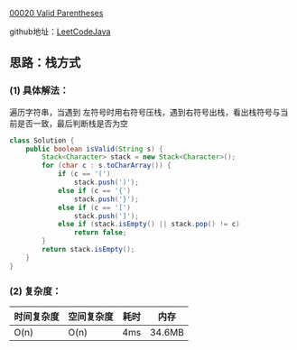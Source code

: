 [00020 Valid Parentheses](https://leetcode.com/problems/valid-parentheses/)

github地址：[LeetCodeJava](https://github.com/binggouxsm/LeetCodeJava)

## 思路：栈方式

### (1) 具体解法：

遍历字符串，当遇到 左符号时用右符号压栈，遇到右符号出栈，看出栈符号与当前是否一致，最后判断栈是否为空

```java
class Solution {
    public boolean isValid(String s) {
        Stack<Character> stack = new Stack<Character>();
        for (char c : s.toCharArray()) {
            if (c == '(')
                stack.push(')');
            else if (c == '{')
                stack.push('}');
            else if (c == '[')
                stack.push(']');
            else if (stack.isEmpty() || stack.pop() != c)
                return false;
        }
        return stack.isEmpty();         
    }
}
```

### (2) 复杂度：

时间复杂度| 空间复杂度 | 耗时 | 内存
--- | --- | --- | ---
O(n) | O(n) | 4ms | 34.6MB


